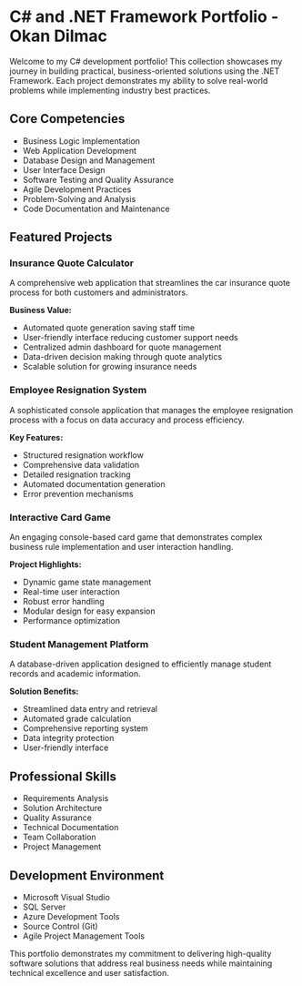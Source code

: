 # C# and .NET Framework Portfolio - Okan Dilmac

Welcome to my C# development portfolio! This collection showcases my journey in building practical, business-oriented solutions using the .NET Framework. Each project demonstrates my ability to solve real-world problems while implementing industry best practices.

## Core Competencies

- Business Logic Implementation
- Web Application Development
- Database Design and Management
- User Interface Design
- Software Testing and Quality Assurance
- Agile Development Practices
- Problem-Solving and Analysis
- Code Documentation and Maintenance

## Featured Projects

### Insurance Quote Calculator

A comprehensive web application that streamlines the car insurance quote process for both customers and administrators.

**Business Value:**
- Automated quote generation saving staff time
- User-friendly interface reducing customer support needs
- Centralized admin dashboard for quote management
- Data-driven decision making through quote analytics
- Scalable solution for growing insurance needs

### Employee Resignation System

A sophisticated console application that manages the employee resignation process with a focus on data accuracy and process efficiency.

**Key Features:**
- Structured resignation workflow
- Comprehensive data validation
- Detailed resignation tracking
- Automated documentation generation
- Error prevention mechanisms

### Interactive Card Game

An engaging console-based card game that demonstrates complex business rule implementation and user interaction handling.

**Project Highlights:**
- Dynamic game state management
- Real-time user interaction
- Robust error handling
- Modular design for easy expansion
- Performance optimization

### Student Management Platform

A database-driven application designed to efficiently manage student records and academic information.

**Solution Benefits:**
- Streamlined data entry and retrieval
- Automated grade calculation
- Comprehensive reporting system
- Data integrity protection
- User-friendly interface

## Professional Skills

- Requirements Analysis
- Solution Architecture
- Quality Assurance
- Technical Documentation
- Team Collaboration
- Project Management

## Development Environment

- Microsoft Visual Studio
- SQL Server
- Azure Development Tools
- Source Control (Git)
- Agile Project Management Tools

This portfolio demonstrates my commitment to delivering high-quality software solutions that address real business needs while maintaining technical excellence and user satisfaction.